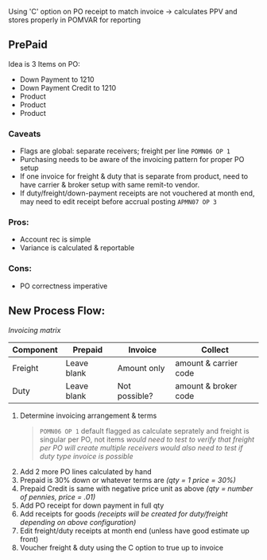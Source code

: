 Using 'C' option on PO receipt to match invoice -> calculates PPV and stores properly in POMVAR for reporting

PrePaid
---

Idea is 3 Items on PO:
* Down Payment to 1210
* Down Payment Credit to 1210
* Product
* Product
* Product

### Caveats
* Flags are global: separate receivers; freight per line `POMN06 OP 1`
* Purchasing needs to be aware of the invoicing pattern for proper PO setup
* If one invoice for freight & duty that is separate from product, need to have carrier & broker setup with same remit-to vendor.
* If duty/freight/down-payment receipts are not vouchered at month end, may need to edit receipt before accrual posting `APMN07 OP 3`

### Pros:
* Account rec is simple
* Variance is calculated & reportable

### Cons:
* PO correctness imperative

New Process Flow:
---------------------

_Invoicing matrix_

|Component		|Prepaid				|Invoice				|Collect				|
|---------------|-----------------------|-----------------------|-----------------------|
|Freight		|Leave blank			|Amount only			|amount & carrier code	|
|Duty			|Leave blank			|Not possible?			|amount & broker code	|


1. Determine invoicing arrangement & terms
	> `POMN06 OP 1` default flagged as calculate seprately and freight is singular per PO, not items
	> _would need to test to verify that freight per PO will create multiple receivers_
	> _would also need to test if duty type invoice is possible_
2. Add 2 more PO lines calculated by hand
  1. Prepaid is 30% down or whatever terms are _(qty = 1 price = 30%)_
  2. Prepaid Credit is same with negative price unit as above _(qty = number of pennies, price = .01)_
3. Add PO receipt for down payment in full qty
4. Add receipts for goods _(receipts will be created for duty/freight depending on above configuration)_
5. Edit freight/duty receipts at month end (unless have good estimate up front)
6. Voucher freight & duty using the C option to true up to invoice

